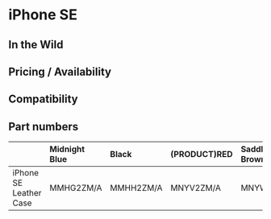 # iPhone SE

## In the Wild

## Pricing / Availability

## Compatibility

## Part numbers

|      |Midnight Blue|Black|(PRODUCT)RED|Saddle Brown|
|:--|:--|:--|:--|:--|
|iPhone SE Leather Case|MMHG2ZM/A|MMHH2ZM/A|MNYV2ZM/A|MNYW2ZM/A|



